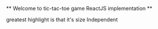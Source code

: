 ** Welcome to tic-tac-toe game ReactJS implementation **

greatest highlight is that it's size Independent
